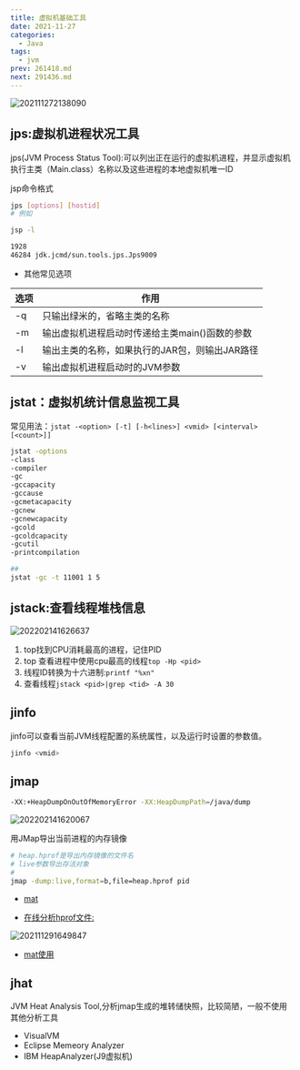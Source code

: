 ```yaml
---
title: 虚拟机基础工具
date: 2021-11-27
categories:
  - Java
tags:
  - jvm
prev: 261418.md
next: 291436.md
---
```


![202111272138090](https://gitee.com/snowyan/img2022/raw/master/2022/202111272138090.png)

<!-- more -->

## jps:虚拟机进程状况工具

jps(JVM Process Status Tool):可以列出正在运行的虚拟机进程，并显示虚拟机执行主类（Main.class）名称以及这些进程的本地虚拟机唯一ID

jsp命令格式

```bash
jps [options] [hostid]
# 例如

jsp -l

1928 
46284 jdk.jcmd/sun.tools.jps.Jps9009
```

- 其他常见选项

|选项|作用|
|---|---|
|-q|只输出绿米的，省略主类的名称|
|-m|输出虚拟机进程启动时传递给主类main()函数的参数|
|-l|输出主类的名称，如果执行的JAR包，则输出JAR路径|
|-v|输出虚拟机进程启动时的JVM参数|

## jstat：虚拟机统计信息监视工具

常见用法：`jstat -<option> [-t] [-h<lines>] <vmid> [<interval> [<count>]]`

```bash
jstat -options
-class
-compiler
-gc
-gccapacity
-gccause
-gcmetacapacity
-gcnew
-gcnewcapacity
-gcold
-gcoldcapacity
-gcutil
-printcompilation

## 
jstat -gc -t 11001 1 5
```

## jstack:查看线程堆栈信息

![202202141626637](https://fastly.jsdelivr.net/gh/qbmzc/images/2022/202202141626637.png)

1. top找到CPU消耗最高的进程，记住PID
2. top 查看进程中使用cpu最高的线程`top -Hp <pid>`
3. 线程ID转换为十六进制:`printf "%xn"`
4. 查看线程`jstack <pid>|grep <tid> -A 30`

## jinfo

jinfo可以查看当前JVM线程配置的系统属性，以及运行时设置的参数值。

```bash
jinfo <vmid>
```


## jmap

```bash
-XX:+HeapDumpOnOutOfMemoryError -XX:HeapDumpPath=/java/dump
```

![202202141620067](https://fastly.jsdelivr.net/gh/qbmzc/images/2022/202202141620067.png)

用JMap导出当前进程的内存镜像

```bash
# heap.hprof是导出内存镜像的文件名
# live参数导出存活对象
#
jmap -dump:live,format=b,file=heap.hprof pid
```

- [mat](https://www.eclipse.org/mat/downloads.php)

- [在线分析hprof文件:](http://heaphero.io/)

![202111291649847](https://fastly.jsdelivr.net/gh/qbmzc/images/2021/202111291649847.png)

- [mat使用](https://cloud.tencent.com/developer/article/1377476)


## jhat

JVM Heat Analysis Tool,分析jmap生成的堆转储快照，比较简陋，一般不使用
其他分析工具

- VisualVM
- Eclipse Memeory Analyzer
- IBM HeapAnalyzer(J9虚拟机)



